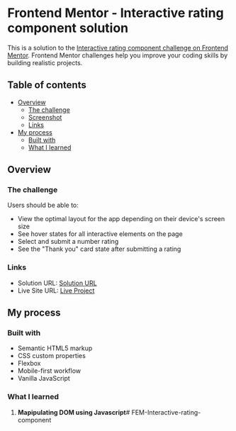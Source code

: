 # Frontend Mentor - Interactive rating component solution

This is a solution to the [Interactive rating component challenge on Frontend Mentor](https://www.frontendmentor.io/challenges/interactive-rating-component-koxpeBUmI). Frontend Mentor challenges help you improve your coding skills by building realistic projects. 

## Table of contents

- [Overview](#overview)
  - [The challenge](#the-challenge)
  - [Screenshot](#screenshot)
  - [Links](#links)
- [My process](#my-process)
  - [Built with](#built-with)
  - [What I learned](#what-i-learned)


## Overview

### The challenge

Users should be able to:

- View the optimal layout for the app depending on their device's screen size
- See hover states for all interactive elements on the page
- Select and submit a number rating
- See the "Thank you" card state after submitting a rating

### Links

- Solution URL: [Solution URL](https://www.frontendmentor.io/solutions/interactive-component-which-is-responsive-with-css-and-dynamic-with-js-rkAifUWVq)
- Live Site URL: [Live Project](https://kaushalsharma-interactive-rating-component.netlify.app/)

## My process

### Built with

- Semantic HTML5 markup
- CSS custom properties
- Flexbox
- Mobile-first workflow
- Vanilla JavaScript

### What I learned

1. **Mapipulating DOM using Javascript**# FEM-Interactive-rating-component

